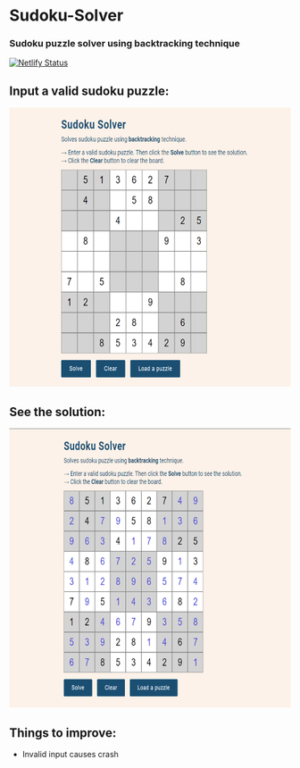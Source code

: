 # Sudoku-Solver
### Sudoku puzzle solver using backtracking technique
[![Netlify Status](https://api.netlify.com/api/v1/badges/cb92e0d2-4b59-437a-b03b-18ef36a4f9ee/deploy-status)](https://app.netlify.com/sites/sudokoo/deploys)

## Input a valid sudoku puzzle:
<img src="files/images/ss00.png" width="650" height="500">

## See the solution:
<img src="files/images/ss01.png" width="650" height="500">

## Things to improve:
* Invalid input causes crash